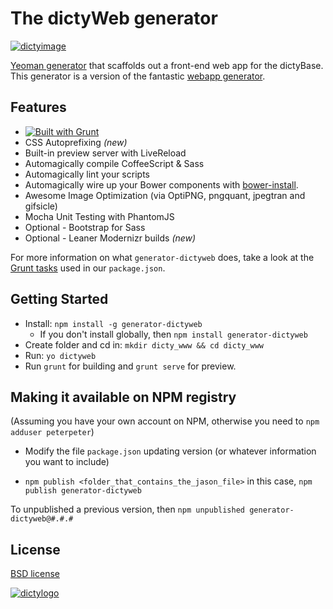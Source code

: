 # The dictyWeb generator 
[![dictyimage](https://github.com/dictyBase/generator-dictyweb/blob/master/img/dictyCulm_small.jpg?raw=true)](http://dictybase.org/)


[Yeoman generator](http://yeoman.io) that scaffolds out a front-end web app for the dictyBase. This generator is a version of the fantastic [webapp generator](https://github.com/yeoman/generator-webapp).



## Features

* [![Built with Grunt](https://cdn.gruntjs.com/builtwith.png?1)](http://gruntjs.com/)
* CSS Autoprefixing *(new)*
* Built-in preview server with LiveReload
* Automagically compile CoffeeScript & Sass
* Automagically lint your scripts
* Automagically wire up your Bower components with [bower-install](#third-party-dependencies).
* Awesome Image Optimization (via OptiPNG, pngquant, jpegtran and gifsicle)
* Mocha Unit Testing with PhantomJS
* Optional - Bootstrap for Sass
* Optional - Leaner Modernizr builds *(new)*

For more information on what `generator-dictyweb` does, take a look at the [Grunt tasks](https://github.com/yeoman/generator-webapp/blob/master/app/templates/_package.json) used in our `package.json`.


## Getting Started

- Install: `npm install -g generator-dictyweb`
	- If you don't install globally, then `npm install generator-dictyweb`
- Create folder and cd in: ``mkdir dicty_www && cd dicty_www``
- Run: `yo dictyweb`
- Run `grunt` for building and `grunt serve` for preview.


## Making it available on NPM registry

(Assuming you have your own account on NPM, otherwise you need to `npm adduser peterpeter`)

- Modify the file ``package.json`` updating version (or whatever information you want to include)

- `npm publish <folder_that_contains_the_jason_file>` in this case, `npm publish generator-dictyweb`

To unpublished a previous version, then `npm unpublished generator-dictyweb@#.#.#`



<!--#### Third-Party Dependencies

*(HTML/CSS/JS/Images/etc)*

Third-party dependencies are managed with [bower-install](https://github.com/stephenplusplus/grunt-bower-install). Add new dependencies using **Bower** and then run the **Grunt** task to load them:

```bash
  bower install --save jquery
  grunt bowerInstall
```

This works if the package author has followed the [Bower spec](https://github.com/bower/bower.json-spec). If the files are not automatically added to your index.html, check with the package's repo for support and/or file an issue with them to have it updated.

To manually add dependencies, `bower install depName --save` to get the files, then add a `script` or `style` tag to your `index.html` or an other appropriate place.

The components are installed in the root of the project at `/bower_components`. To reference them from the `grunt serve` web app `index.html` file, use `src="bower_components"` or `src="/bower_components"`. Treat the references as if they were a sibling to `index.html`.

*Testing Note*: a project checked into source control and later checked out, needs to have `bower install` run from the `test` folder as well as from project root.


#### Grunt Serve Note

Note: `grunt server` was previously used for previewing in earlier versions of the project and is being deprecated in favor of `grunt serve`.


## Options

* `--skip-install`

  Skips the automatic execution of `bower` and `npm` after scaffolding has finished.

* `--test-framework=<framework>`

  Defaults to `mocha`. Can be switched for another supported testing framework like `jasmine`.

* `--coffee`

  Add support for [CoffeeScript](http://coffeescript.org/).
-->

<!--## Contribute

See the [contributing docs](https://github.com/yeoman/yeoman/blob/master/contributing.md)

Note: We are regularly asked whether we can add or take away features. If a change is good enough to have a positive impact on all users, we are happy to consider it.

If not, `generator-webapp` is fork-friendly and you can always maintain a custom version which you `npm install && npm link` to continue using via `yo webapp` or a name of your choosing.-->


## License

[BSD license](http://opensource.org/licenses/bsd-license.php)

[![dictylogo](https://github.com/dictyBase/generator-dictyweb/blob/master/img/dictylogo.gif?raw=true)](http://dictybase.org/)
